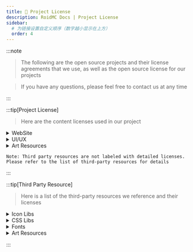 ```yaml
---
title: 📝 Project License
description: RoidMC Docs | Project License
sidebar:
  # 为链接设置自定义顺序（数字越小显示在上方）
  order: 4
---
```


:::note

> The following are the open source projects and their license agreements that we use, as well as the open source license for our projects

> If you have any questions, please feel free to contact us at any time

:::



:::tip[Project License]

> Here are the content licenses used in our project

<details>
<summary>WebSite</summary>

- [RoidMC Wiki](https://github.com/roidmc/wiki) - [GPL V3 License](https://github.com/roidmc/wiki/blob/main/LICENSE) | [CC NC-BY-SA 4.0](https://creativecommons.org/licenses/by-nc-sa/4.0/)(Article Content)

</details>

<details>
<summary>UI/UX</summary>

- UniX UI - [HarmonyOS Sans] / [Google Material Icons]

</details>

<details>
<summary>Art Resources</summary>

- You do not have the right to use resources associated with RoidMC Studios without authorization
- For third-party resources within the images, please follow the specifications of the copyright holder and their license agreement, and we will only use their assets to the extent specified, and we will specifically label them as such
- Let's Go related content, we will comply with the [Agreement](https://ymzx.qq.com/cp/web20240319/index.shtml) and use the content within the scope of the regulations

</details>

```
Note: Third party resources are not labeled with detailed licenses. 
Please refer to the list of third-party resources for details
```

:::

:::tip[Third Party Resource]

> Here is a list of the third-party resources we reference and their licenses

<details>
<summary>Icon Libs</summary>

- [Google Material Icons](https://github.com/google/material-design-icons) - [Apache 2.0 License](https://github.com/google/material-design-icons/blob/master/LICENSE)
- [Fluent UI Emoji](https://github.com/microsoft/fluentui-emoji) / [Fluent UI Emoji Flat](https://github.com/microsoft/fluentui-emoji) - [MIT License](https://github.com/microsoft/fluentui-emoji/blob/main/LICENSE)
- [Line Awesome](https://github.com/icons8/line-awesome) - [Apache 2.0 License](https://www.apache.org/licenses/LICENSE-2.0)
- [unDraw](https://undraw.co) - [unDraw License](https://undraw.co/license)

</details>

<details>
<summary>CSS Libs</summary>

- [Animate.css](https://github.com/animate-css/animate.css) - [Hippocratic License](https://github.com/animate-css/animate.css/blob/main/LICENSE)
- [Tailwind CSS](https://github.com/tailwindcss/tailwindcss) - [MIT License](https://github.com/tailwindcss/tailwindcss/blob/master/LICENSE)

</details>

<details>
<summary>Fonts</summary>

- [HarmonyOS Sans] - [Font Info](https://www.hellofont.cn/font-detail?fontid=8738)
- [字体圈欣意冠黑体] - [Font Info](https://www.hellofont.cn/font-detail?fontid=8174)
- [Lovelo Line Bold] - [Font Info](https://www.hellofont.cn/font-detail?fontid=8347)
- [阿里妈妈数黑体] - [Font Info](https://www.hellofont.cn/font-detail?fontid=10921)

</details>

<details>
<summary>Art Resources</summary>

- [Kenney.nl](https://kenney.nl) - [Creative Commons CC0](https://creativecommons.org/publicdomain/zero/1.0/)

</details>

:::


<!-- 链接列表 -->
[Google Material Icons]: https://github.com/google/material-design-icons
[HarmonyOS Sans]: https://developer.huawei.com/consumer/cn/design/resource-V1/
[字体圈欣意冠黑体]: https://mp.weixin.qq.com/s/FH-vCByorpyIJRT-5BsqpA
[Lovelo Line Bold]: https://www.fontfabric.com/fonts/lovelo
[阿里妈妈数黑体]:https://www.iconfont.cn/fonts/detail?cnid=a9fXc2HD9n7s